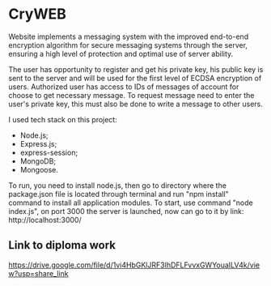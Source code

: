 # CryWEB
Website implements a messaging system with the improved end-to-end encryption algorithm for secure messaging systems through the server, ensuring a high level of protection and optimal use of server ability.

The user has opportunity to register and get his private key, his public key is sent to the server and will be used for the first level of ECDSA encryption of users. Authorized user has access to IDs of messages of account for choose to get necessary message. To request message need to enter the user's private key, this must also be done to write a message to other users.

I used tech stack on this project:
- Node.js;
- Express.js;
- express-session;
- MongoDB;
- Mongoose.

To run, you need to install node.js, then go to directory where the package.json file is located through terminal and run "npm install" command to install all application modules. To start, use command "node index.js", on port 3000 the server is launched, now can go to it by link: http://localhost:3000/
  
## Link to diploma work
https://drive.google.com/file/d/1vi4HbGKlJRF3IhDFLFvvxGWYouaILV4k/view?usp=share_link
